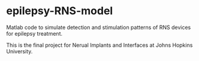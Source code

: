 # epilepsy-RNS-model
Matlab code to simulate detection and stimulation patterns of RNS devices for epilepsy treatment.

This is the final project for Nerual Implants and Interfaces at Johns Hopkins University.
